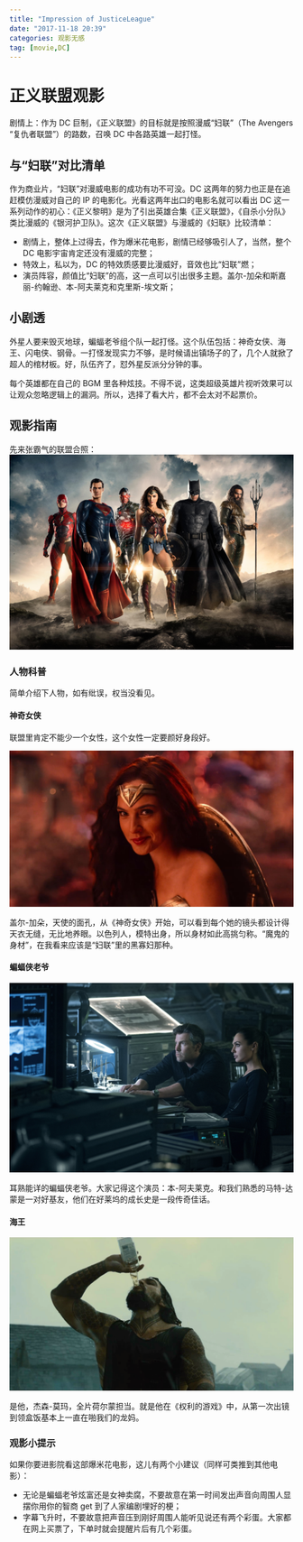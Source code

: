 ```yaml
---
title: "Impression of JusticeLeague"
date: "2017-11-18 20:39"
categories: 观影无感
tag: [movie,DC]
---
```


# 正义联盟观影

剧情上：作为 DC 巨制，《正义联盟》的目标就是按照漫威“妇联”（The Avengers “复仇者联盟”）的路数，召唤 DC 中各路英雄一起打怪。

## 与“妇联”对比清单

作为商业片，“妇联”对漫威电影的成功有功不可没。DC 这两年的努力也正是在追赶模仿漫威对自己的 IP 的电影化。光看这两年出口的电影名就可以看出 DC 这一系列动作的初心：《正义黎明》是为了引出英雄合集《正义联盟》，《自杀小分队》类比漫威的《银河护卫队》。这次《正义联盟》与漫威的《妇联》比较清单：

- 剧情上，整体上过得去，作为爆米花电影，剧情已经够吸引人了，当然，整个 DC 电影宇宙肯定还没有漫威的完整；
- 特效上，私以为，DC 的特效质感要比漫威好，音效也比“妇联”燃；
- 演员阵容，颜值比“妇联”的高，这一点可以引出很多主题。盖尔-加朵和斯嘉丽-约翰逊、本-阿夫莱克和克里斯-埃文斯；

## 小剧透

外星人要来毁灭地球，蝙蝠老爷组个队一起打怪。这个队伍包括：神奇女侠、海王、闪电侠、钢骨。一打怪发现实力不够，是时候请出镇场子的了，几个人就掀了超人的棺材板。好，队伍齐了，怼外星反派分分钟的事。

每个英雄都在自己的 BGM 里各种炫技。不得不说，这类超级英雄片视听效果可以让观众忽略逻辑上的漏洞。所以，选择了看大片，都不会太对不起票价。

## 观影指南

先来张霸气的联盟合照：
![Justice-League](https://github.com/KangShanR/blogs/blob/master/img/justice-league/Justice-league.jpg?raw=true)

### 人物科普

简单介绍下人物，如有纰误，权当没看见。

#### 神奇女侠

联盟里肯定不能少一个女性，这个女性一定要颜好身段好。

![GalGadot](https://github.com/KangShanR/blogs/blob/master/img/justice-league/GalGadot.jpg?raw=true)

盖尔-加朵，天使的面孔，从《神奇女侠》开始，可以看到每个她的镜头都设计得天衣无缝，无比地养眼。以色列人，模特出身，所以身材如此高挑匀称。“魔鬼的身材”，在我看来应该是“妇联”里的黑寡妇那种。

#### 蝙蝠侠老爷

![BatMan](https://github.com/KangShanR/blogs/blob/master/img/justice-league/BenAfflekAndGalGardot.jpg?raw=true)

耳熟能详的蝙蝠侠老爷。大家记得这个演员：本-阿夫莱克。和我们熟悉的马特-达蒙是一对好基友，他们在好莱坞的成长史是一段传奇佳话。

#### 海王

![Aquaman](https://github.com/KangShanR/blogs/blob/master/img/justice-league/Aquaman.jpg?raw=true)

是他，杰森-莫玛，全片荷尔蒙担当。就是他在《权利的游戏》中，从第一次出镜到领盒饭基本上一直在啪我们的龙妈。

### 观影小提示

如果你要进影院看这部爆米花电影，这儿有两个小建议（同样可类推到其他电影）：
- 无论是蝙蝠老爷炫富还是女神卖腐，不要故意在第一时间发出声音向周围人显摆你用你的智商 get 到了人家编剧埋好的梗；
- 字幕飞升时，不要故意把声音压到刚好周围人能听见说还有两个彩蛋。大家都在网上买票了，下单时就会提醒片后有几个彩蛋。
